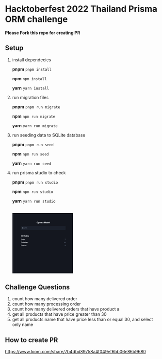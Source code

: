 # Hacktoberfest 2022 Thailand Prisma ORM challenge

**Please Fork this repo for creating PR**

## Setup

1. install dependecies

   **pnpm**
   `pnpm install`

   **npm**
   `npm install`

   **yarn**
   `yarn install`
   <br/>

2. run migration files

   **pnpm**
   `pnpm run migrate`

   **npm**
   `npm run migrate`

   **yarn**
   `yarn run migrate`
   <br/>

3. run seeding data to SQLite database

   **pnpm**
   `pnpm run seed`

   **npm**
   `npm run seed`

   **yarn**
   `yarn run seed`
   <br/>

4. run prisma studio to check

   **pnpm**
   `pnpm run studio`

   **npm**
   `npm run studio`

   **yarn**
   `yarn run studio`

   <br/>
   <img src="images/prisma-studio.png" alt="prisma-studio" style="width:200px;"/>

## Challenge Questions

1. count how many delivered order
2. count how many processing order
3. count how many delivered orders that have product a
4. get all products that have price greater than 30
5. get all products name that have price less than or equal 30, and select only name

## How to create PR

https://www.loom.com/share/7b4dbd89758a4f049ef6bb06e86b9680
